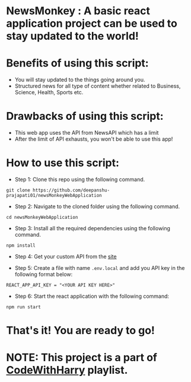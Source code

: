 
# NewsMonkey : A basic react application project can be used to stay updated to the world!

# Benefits of using this script:

* You will stay updated to the things going around you.
* Structured news for all type of content whether related to Business, Science, Health, Sports etc.

# Drawbacks of using this script:

* This web app uses the API from NewsAPI which has a limit
* After the limit of API exhausts, you won't be able to use this app!

# How to use this script:

* Step 1: Clone this repo using the following command.

```shell
git clone https://github.com/deepanshu-prajapati01/newsMonkeyWebApplication
```

* Step 2: Navigate to the cloned folder using the following command.

```shell
cd newsMonkeyWebApplication
```

* Step 3: Install all the required dependencies using the following command.

```shell
npm install
```

* Step 4: Get your custom API from the [site](https://newsapi.org/)

* Step 5: Create a file with name `.env.local` and add you API key in the following format below:
```shell
REACT_APP_API_KEY = "<YOUR API KEY HERE>"
```

* Step 6: Start the react application with the following command: 
```shell
npm run start
```

# That's it! You are ready to go! 

# NOTE: This project is a part of [CodeWithHarry](https://youtube.com/playlist?list=PLu0W_9lII9agx66oZnT6IyhcMIbUMNMdt&si=7P1JF_ioFD1rg2Hb) playlist.